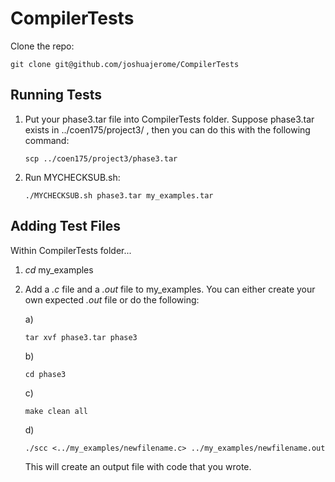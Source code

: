 # CompilerTests

Clone the repo:

```
git clone git@github.com/joshuajerome/CompilerTests
```

## Running Tests
1) Put your phase3.tar file into CompilerTests folder.
   Suppose phase3.tar exists in ../coen175/project3/ , then you can do this with the following command:

   ```
   scp ../coen175/project3/phase3.tar
   ```
   
2) Run MYCHECKSUB.sh:
   
   ```
   ./MYCHECKSUB.sh phase3.tar my_examples.tar
   ```

## Adding Test Files
Within CompilerTests folder...

1) *cd* my_examples
2) Add a *.c* file and a *.out* file to my_examples.
   You can either create your own expected *.out* file or do the following:
   
   a)  
   ```
   tar xvf phase3.tar phase3
   ```
   b) 
   ```
   cd phase3
   ```
   c)
   ``` 
   make clean all
   ```
   d) 
   ```
   ./scc <../my_examples/newfilename.c> ../my_examples/newfilename.out
   ```
   This will create an output file with code that you wrote.
